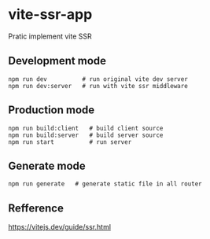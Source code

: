 # vite-ssr-app
Pratic implement vite SSR

## Development mode
```
npm run dev          # run original vite dev server
npm run dev:server   # run with vite ssr middleware
```

## Production mode
```
npm run build:client   # build client source
npm run build:server   # build server source
npm run start          # run server
```

## Generate mode
```
npm run generate   # generate static file in all router
```

## Refference
https://vitejs.dev/guide/ssr.html

